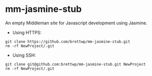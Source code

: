 mm-jasmine-stub
===============

An empty Middleman site for Javascript development using Jasmine.

* Using HTTPS:

```
git clone https://github.com/brettwp/mm-jasmine-stub.git
rm -rf NewProject/.git
```

* Using SSH:

```
git clone git@github.com:brettwp/mm-jasmine-stub.git NewProject
rm -rf NewProject/.git
```
